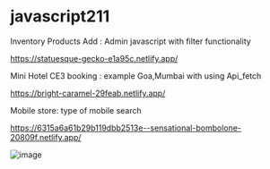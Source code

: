 # javascript211

Inventory Products Add : Admin javascript with filter functionality

 https://statuesque-gecko-e1a95c.netlify.app/

Mini Hotel CE3 booking : example Goa,Mumbai with using Api_fetch 

https://bright-caramel-29feab.netlify.app/

Mobile store: type of mobile search

https://6315a6a61b29b119dbb2513e--sensational-bombolone-20809f.netlify.app/

![image](https://user-images.githubusercontent.com/98698646/199724883-c45044e5-1f64-4bc9-aa33-452d30d6b73a.png)
